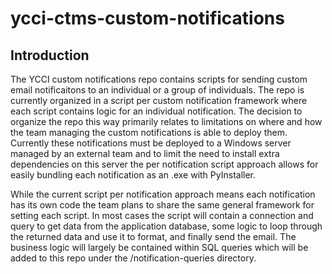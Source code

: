 # ycci-ctms-custom-notifications

## Introduction
The YCCI custom notifications repo contains scripts for sending custom email notificaitons to an individual or a group of individuals. The repo is currently organized in a script per custom notification framework where each script contains logic for an individual notification. The decision to organize the repo this way primarily relates to limitations on where and how the team managing the custom notifications is able to deploy them. Currently these notifications must be deployed to a Windows server managed by an external team and to limit the need to install extra dependencies on this server the per notification script approach allows for easily bundling each notification as an .exe with PyInstaller. 

While the current script per notification approach means each notification has its own code the team plans to share the same general framework for setting each script. In most cases the script will contain a connection and query to get data from the application database, some logic to loop through the returned data and use it to format, and finally send the email. The business logic will largely be contained within SQL queries which will be added to this repo under the /notification-queries directory.
